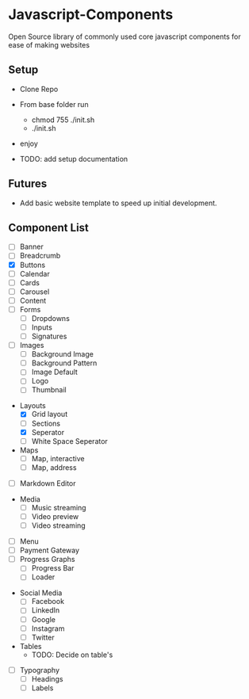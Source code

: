 # Javascript-Components

Open Source library of commonly used core javascript components for ease of making websites

## Setup

- Clone Repo
- From base folder run
  - chmod 755 ./init.sh
  - ./init.sh
- enjoy

- TODO: add setup documentation

## Futures

- Add basic website template to speed up initial development.

## Component List

- [ ] Banner
- [ ] Breadcrumb
- [x] Buttons
- [ ] Calendar
- [ ] Cards
- [ ] Carousel
- [ ] Content
- [ ] Forms
  - [ ] Dropdowns
  - [ ] Inputs
  - [ ] Signatures
- [ ] Images
  - [ ] Background Image
  - [ ] Background Pattern
  - [ ] Image Default
  - [ ] Logo
  - [ ] Thumbnail
- Layouts
  - [x] Grid layout
  - [ ] Sections
  - [x] Seperator
  - [ ] White Space Seperator
- Maps
  - [ ] Map, interactive
  - [ ] Map, address
- [ ] Markdown Editor
- Media
  - [ ] Music streaming
  - [ ] Video preview
  - [ ] Video streaming
- [ ] Menu
- [ ] Payment Gateway
- [ ] Progress Graphs
  - [ ] Progress Bar
  - [ ] Loader
- Social Media
  - [ ] Facebook
  - [ ] LinkedIn
  - [ ] Google
  - [ ] Instagram
  - [ ] Twitter
- Tables
  - TODO: Decide on table's
- [ ] Typography
  - [ ] Headings
  - [ ] Labels
